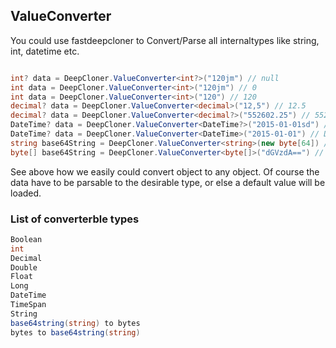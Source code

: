 ## ValueConverter
You could use fastdeepcloner to Convert/Parse all internaltypes like string, int, datetime etc.
```csharp

int? data = DeepCloner.ValueConverter<int?>("120jm") // null
int data = DeepCloner.ValueConverter<int>("120jm") // 0
int data = DeepCloner.ValueConverter<int>("120") // 120
decimal? data = DeepCloner.ValueConverter<decimal>("12,5") // 12.5
decimal? data = DeepCloner.ValueConverter<decimal?>("552602.25") // 552602.25
DateTime? data = DeepCloner.ValueConverter<DateTime?>("2015-01-01sd") // null
DateTime? data = DeepCloner.ValueConverter<DateTime>("2015-01-01") // DateTime
string base64String = DeepCloner.ValueConverter<string>(new byte[64]) // base64string
byte[] base64String = DeepCloner.ValueConverter<byte[]>("dGVzdA==") // array

```

See above how we easily could convert object to any object.
Of course the data have to be parsable to the desirable type, or else a default value will be loaded.
### List of converterble types
```csharp
Boolean
int
Decimal
Double
Float
Long
DateTime
TimeSpan
String
base64string(string) to bytes
bytes to base64string(string)
```
